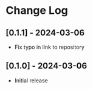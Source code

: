 # Change Log

## [0.1.1] - 2024-03-06

- Fix typo in link to repository

## [0.1.0] - 2024-03-06

- Initial release